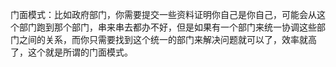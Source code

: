 门面模式：比如政府部门，你需要提交一些资料证明你自己是你自己，可能会从这个部门跑到那个部门，串来串去都办不好，但是如果有一个部门来统一协调这些部门之间的关系，而你只需要找到这个统一的部门来解决问题就可以了，效率就高了，这个就是所谓的门面模式。